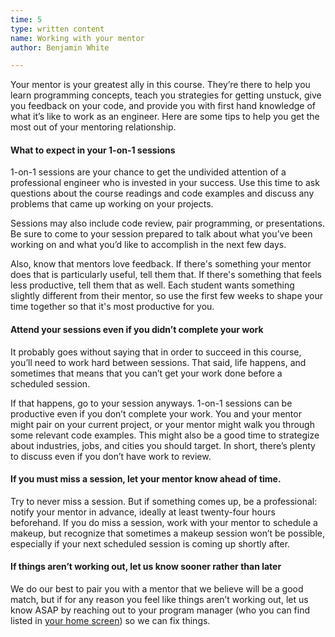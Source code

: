 ```yaml
---
time: 5
type: written content
name: Working with your mentor
author: Benjamin White

---
```


Your mentor is your greatest ally in this course. They’re there to help you learn programming concepts, teach you strategies for getting unstuck, give you feedback on your code, and provide you with first hand knowledge of what it’s like to work as an engineer. Here are some tips to help you get the most out of your mentoring relationship.

#### What to expect in your 1-on-1 sessions

1-on-1 sessions are your chance to get the undivided attention of a professional engineer who is invested in your success. Use this time to ask questions about the course readings and code examples and discuss any problems that came up working on your projects.

Sessions may also include code review, pair programming, or presentations. Be sure to come to your session prepared to talk about what you’ve been working on and what you’d like to accomplish in the next few days.

Also, know that mentors love feedback. If there's something your mentor does that is particularly useful, tell them that. If there's something that feels less productive, tell them that as well. Each student wants something slightly different from their mentor, so use the first few weeks to shape your time together so that it's most productive for you.

#### Attend your sessions even if you didn’t complete your work

It probably goes without saying that in order to succeed in this course, you’ll need to work hard between sessions. That said, life happens, and sometimes that means that you can’t get your work done before a scheduled session.

If that happens, go to your session anyways. 1-on-1 sessions can be productive even if you don’t complete your work. You and your mentor might pair on your current project, or your mentor might walk you through some relevant code examples. This might also be a good time to strategize about industries, jobs, and cities you should target. In short, there’s plenty to discuss even if you don’t have work to review.

#### If you must miss a session, let your mentor know ahead of time.

Try to never miss a session. But if something comes up, be a professional: notify your mentor in advance, ideally at least twenty-four hours beforehand. If you do miss a session, work with your mentor to schedule a makeup, but recognize that sometimes a makeup session won’t be possible, especially if your next scheduled session is coming up shortly after.

#### If things aren’t working out, let us know sooner rather than later

We do our best to pair you with a mentor that we believe will be a good match, but if for any reason you feel like things aren’t working out, let us know ASAP by reaching out to your program manager (who you can find listed in [your home screen](https://dashboard.thinkful.com/)) so we can fix things.


